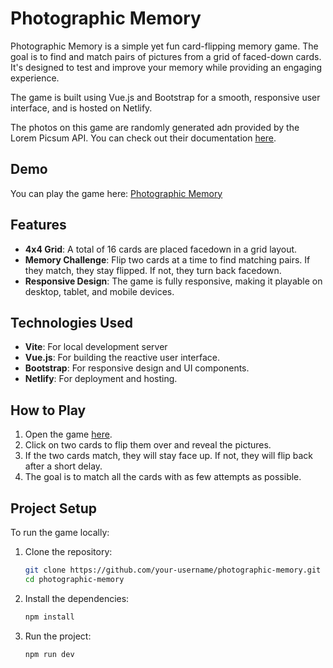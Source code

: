 # Photographic Memory

Photographic Memory is a simple yet fun card-flipping memory game. The goal is to find and match pairs of pictures from a grid of faced-down cards. It's designed to test and improve your memory while providing an engaging experience.

The game is built using Vue.js and Bootstrap for a smooth, responsive user interface, and is hosted on Netlify.

The photos on this game are randomly generated adn provided by the Lorem Picsum API. You can check out their documentation [here](https://picsum.photos/).
## Demo

You can play the game here: [Photographic Memory](https://master--photographic-memory.netlify.app/)

## Features

- **4x4 Grid**: A total of 16 cards are placed facedown in a grid layout.
- **Memory Challenge**: Flip two cards at a time to find matching pairs. If they match, they stay flipped. If not, they turn back facedown.
- **Responsive Design**: The game is fully responsive, making it playable on desktop, tablet, and mobile devices.

## Technologies Used

- **Vite**: For local development server
- **Vue.js**: For building the reactive user interface.
- **Bootstrap**: For responsive design and UI components.
- **Netlify**: For deployment and hosting.

## How to Play

1. Open the game [here](https://master--photographic-memory.netlify.app/).
2. Click on two cards to flip them over and reveal the pictures.
3. If the two cards match, they will stay face up. If not, they will flip back after a short delay.
4. The goal is to match all the cards with as few attempts as possible.

## Project Setup

To run the game locally:

1. Clone the repository:
   ```bash
   git clone https://github.com/your-username/photographic-memory.git
   cd photographic-memory
2. Install the dependencies:
   ```bash
   npm install
3. Run the project:
   ```bash
   npm run dev

